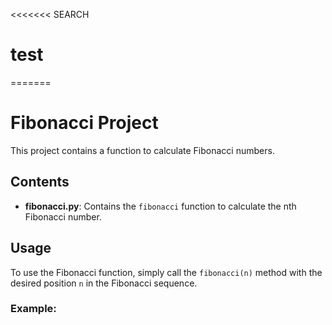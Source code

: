 <<<<<<< SEARCH
# test
=======
# Fibonacci Project

This project contains a function to calculate Fibonacci numbers.

## Contents

- **fibonacci.py**: Contains the `fibonacci` function to calculate the nth Fibonacci number.

## Usage

To use the Fibonacci function, simply call the `fibonacci(n)` method with the desired position `n` in the Fibonacci sequence.

### Example:


